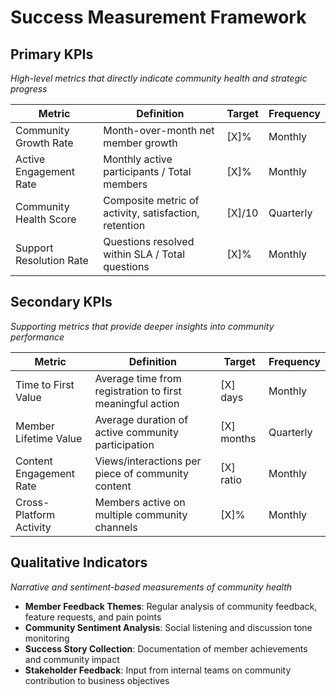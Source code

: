 # Success Measurement Framework

## Primary KPIs
*High-level metrics that directly indicate community health and strategic progress*

| Metric | Definition | Target | Frequency |
|--------|------------|---------|-----------|
| Community Growth Rate | Month-over-month net member growth | [X]% | Monthly |
| Active Engagement Rate | Monthly active participants / Total members | [X]% | Monthly |
| Community Health Score | Composite metric of activity, satisfaction, retention | [X]/10 | Quarterly |
| Support Resolution Rate | Questions resolved within SLA / Total questions | [X]% | Monthly |

## Secondary KPIs
*Supporting metrics that provide deeper insights into community performance*

| Metric | Definition | Target | Frequency |
|--------|------------|---------|-----------|
| Time to First Value | Average time from registration to first meaningful action | [X] days | Monthly |
| Member Lifetime Value | Average duration of active community participation | [X] months | Quarterly |
| Content Engagement Rate | Views/interactions per piece of community content | [X] ratio | Monthly |
| Cross-Platform Activity | Members active on multiple community channels | [X]% | Monthly |

## Qualitative Indicators
*Narrative and sentiment-based measurements of community health*

- **Member Feedback Themes**: Regular analysis of community feedback, feature requests, and pain points
- **Community Sentiment Analysis**: Social listening and discussion tone monitoring
- **Success Story Collection**: Documentation of member achievements and community impact
- **Stakeholder Feedback**: Input from internal teams on community contribution to business objectives